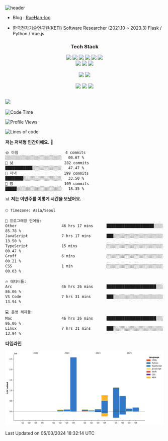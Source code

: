 ![header](https://capsule-render.vercel.app/api?type=soft&color=auto&height=150&section=header&text=HANGYU&fontSize=70&animation=twinkling)


- Blog : [RueHan-log](https://ruehan.com)
 
- 한국전자기술연구원(KETI) Software Researcher (2021.10 ~ 2023.3) Flask / Python / Vue.js

<h3 align="center"> Tech Stack </h3>
<p align="center">
  <img src="https://img.shields.io/badge/HTML-E34F26?style=flat-square&logo=HTML5&logoColor=white"/></a>
<img src="https://img.shields.io/badge/CSS-1572B6?style=flat-square&logo=CSS3&logoColor=white"/></a>
<img src="https://img.shields.io/badge/JavaScript-F7DF1E?style=flat-square&logo=JavaScript&logoColor=white"/></a>
<img src="https://img.shields.io/badge/Java-007396?style=flat-square&logo=Java&logoColor=white"/></a>
<img src="https://img.shields.io/badge/React-61DAFB?style=flat-square&logo=React&logoColor=white"/></a>
<img src="https://img.shields.io/badge/Next-000000?style=flat-square&logo=Next.js&logoColor=white"/></a>
<br>
<img src="https://img.shields.io/badge/Python-3776AB?style=flat-square&logo=Python&logoColor=white"/></a>
<img src="https://img.shields.io/badge/Flask-000000?style=flat-square&logo=Flask&logoColor=white"/></a>
<img src="https://img.shields.io/badge/MySQL-4479A1?style=flat-square&logo=MySQL&logoColor=white"/></a>

<br>
<br>
<img src="https://img.shields.io/badge/Android Studio-3DDC84?style=flat-square&logo=Android Studio&logoColor=white"/></a>
<img src="https://img.shields.io/badge/Visual Studio Code-007ACC?style=flat-square&logo=Visual Studio Code&logoColor=white"/></a>
<br>
<br>
<img src="https://img.shields.io/badge/macOS-000000?style=flat-square&logo=macOS&logoColor=white"/></a>
<img src="https://img.shields.io/badge/Windows-0078D6?style=flat-square&logo=Windows&logoColor=white"/></a>
<img src="https://img.shields.io/badge/Ubuntu-E95420?style=flat-square&logo=Ubuntu&logoColor=white"/></a>
<br>
<br>

</p>

![](https://gh-hits.nomadcoders.workers.dev/view?username=ruehan)
 <!--START_SECTION:waka-->
![Code Time](http://img.shields.io/badge/Code%20Time-1%2C205%20hrs%204%20mins-blue)

![Profile Views](http://img.shields.io/badge/Profile%20Views-0-blue)

![Lines of code](https://img.shields.io/badge/%EC%A0%80%EB%8A%94%20%EC%97%AC%ED%83%9C%EA%B9%8C%EC%A7%80%20-2.8%20million%20%EC%A4%84%EC%9D%98%20%EC%BD%94%EB%93%9C%EB%A5%BC%20%EC%9E%91%EC%84%B1%ED%96%88%EC%96%B4%EC%9A%94.-blue)

**저는 저녁형 인간이에요. 🦉** 

```text
🌞 아침                     4 commits           ░░░░░░░░░░░░░░░░░░░░░░░░░   00.67 % 
🌆 낮　                     282 commits         ████████████░░░░░░░░░░░░░   47.47 % 
🌃 저녁                     199 commits         ████████░░░░░░░░░░░░░░░░░   33.50 % 
🌙 밤　                     109 commits         █████░░░░░░░░░░░░░░░░░░░░   18.35 % 
```


📊 **저는 이번주를 이렇게 시간을 보냈어요.** 

```text
🕑︎ Timezone: Asia/Seoul

💬 프로그래밍 언어들: 
Other                    46 hrs 17 mins      █████████████████████░░░░   85.78 % 
JavaScript               7 hrs 17 mins       ███░░░░░░░░░░░░░░░░░░░░░░   13.50 % 
TypeScript               15 mins             ░░░░░░░░░░░░░░░░░░░░░░░░░   00.47 % 
Groff                    6 mins              ░░░░░░░░░░░░░░░░░░░░░░░░░   00.21 % 
CSS                      1 min               ░░░░░░░░░░░░░░░░░░░░░░░░░   00.03 % 

🔥 에디터들: 
Arc                      46 hrs 26 mins      ██████████████████████░░░   86.06 % 
VS Code                  7 hrs 31 mins       ███░░░░░░░░░░░░░░░░░░░░░░   13.94 % 

💻 운영 체제들: 
Mac                      46 hrs 26 mins      ██████████████████████░░░   86.06 % 
Linux                    7 hrs 31 mins       ███░░░░░░░░░░░░░░░░░░░░░░   13.94 % 
```

**타임라인**

![Lines of Code chart](https://raw.githubusercontent.com/ruehan/ruehan/main/assets/bar_graph.png)


 Last Updated on 05/03/2024 18:32:14 UTC
<!--END_SECTION:waka-->


